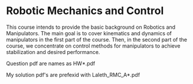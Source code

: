 # Robotic Mechanics and Control


This  course  intends  to  provide  the  basic  background  on  Robotics  and Manipulators. The main goal is to cover kinematics and dynamics of manipulators  in  the  first  part  of  the  course.  Then,  in  the  second  part  of  the 
course,  we  concentrate  on  control  methods  for  manipulators  to  achieve stabilization  and  desired  performance.

Question pdf are names as HW*.pdf

My solution pdf's are prefexid with Laleth_RMC_A*.pdf
